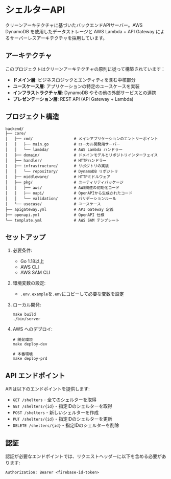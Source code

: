 # シェルターAPI

クリーンアーキテクチャに基づいたバックエンドAPIサーバー。AWS DynamoDB を使用したデータストレージと AWS Lambda + API Gateway によるサーバーレスアーキテクチャを採用しています。

## アーキテクチャ

このプロジェクトはクリーンアーキテクチャの原則に従って構築されています：

- **ドメイン層**: ビジネスロジックとエンティティを含む中核部分
- **ユースケース層**: アプリケーションの特定のユースケースを実装
- **インフラストラクチャ層**: DynamoDB やその他の外部サービスとの連携
- **プレゼンテーション層**: REST API (API Gateway + Lambda)

## プロジェクト構造

```
backend/
├── core/
│   ├── cmd/                  # メインアプリケーションのエントリーポイント
│   │   ├── main.go           # ローカル開発用サーバー
│   │   └── lambda/           # AWS Lambda ハンドラー
│   ├── domain/               # ドメインモデルとリポジトリインターフェイス
│   ├── handler/              # HTTPハンドラー
│   ├── infrastructure/       # リポジトリの実装
│   │   └── repository/       # DynamoDB リポジトリ
│   ├── middleware/           # HTTPミドルウェア
│   ├── pkg/                  # ユーティリティパッケージ
│   │   ├── aws/              # AWS関連の初期化コード
│   │   ├── oapi/             # OpenAPIから生成されたコード
│   │   └── validation/       # バリデーションルール
│   └── usecase/              # ユースケース
├── apigateway.yml            # API Gateway 定義
├── openapi.yml               # OpenAPI 仕様
└── template.yml              # AWS SAM テンプレート
```

## セットアップ

1. 必要条件:
   - Go 1.18以上
   - AWS CLI
   - AWS SAM CLI

2. 環境変数の設定:
   - `.env.example`を`.env`にコピーして必要な変数を設定

3. ローカル開発:
   ```
   make build
   ./bin/server
   ```

4. AWS へのデプロイ:
   ```
   # 開発環境
   make deploy-dev
   
   # 本番環境
   make deploy-prd
   ```

## API エンドポイント

APIは以下のエンドポイントを提供します:

- `GET /shelters` - 全てのシェルターを取得
- `GET /shelters/{id}` - 指定IDのシェルターを取得
- `POST /shelters` - 新しいシェルターを作成
- `PUT /shelters/{id}` - 指定IDのシェルターを更新
- `DELETE /shelters/{id}` - 指定IDのシェルターを削除

## 認証

認証が必要なエンドポイントでは、リクエストヘッダーに以下を含める必要があります:
```
Authorization: Bearer <firebase-id-token>
``` 